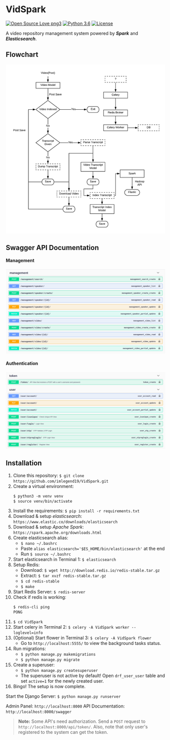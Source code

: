# VidSpark

[![Open Source Love png3](https://badges.frapsoft.com/os/v3/open-source.png?v=103)](https://github.com/ellerbrock/open-source-badges/) 
[![Python 3.6](https://img.shields.io/badge/python-3.6-blue.svg)](https://www.python.org/downloads/release/python-360/) 
[![License](https://img.shields.io/badge/License-BSD%203--Clause-orange.svg)](https://opensource.org/licenses/BSD-3-Clause) 

A video repository management system powered by ***Spark*** and ***Elasticsearch***.

## Flowchart 

![](images/vidspark.jpeg)

## Swagger API Documentation

#### Management

![Management API](images/management-api.png)

#### Authentication

![User API](images/authentication.png)

## Installation

 1. Clone this repository: `$ git clone https://github.com/imlegend19/VidSpark.git`  
 2. Create a virtual environment: 
     ```
     $ python3 -m venv venv
     $ source venv/bin/activate
     ``` 
 3. Install the requirements: `$ pip install -r requirements.txt`
 4. Download & setup *elasticsearch*: `https://www.elastic.co/downloads/elasticsearch`
 5. Download & setup *Apache Spark*: `https://spark.apache.org/downloads.html`
 6. Create elasticsearch alias:
     - `$ nano ~/.bashrc`
     - Paste `alias elasticsearch='$ES_HOME/bin/elasticsearch'` at the end
     - Run `$ source ~/.bashrc`
 7. Start elasticsearch in Terminal 1: `$ elasticsearch`
 8. Setup Redis:
     - Download: `$ wget http://download.redis.io/redis-stable.tar.gz`
     - Extract: `$ tar xvzf redis-stable.tar.gz`
     - `$ cd redis-stable`
     - `$ make`
 9. Start Redis Server: `$ redis-server`
 10. Check if redis is working:
     ```
     $ redis-cli ping
     PONG
     ```
 11. `$ cd VidSpark` 
 12. Start celery in Terminal 2: `$ celery -A VidSpark worker --loglevel=info`
 13. (Optional) Start flower in Terminal 3: `$ celery -A VidSpark flower`
     - Go to `http://localhost:5555/` to view the background tasks status.
 14. Run migrations:
     - `$ python manage.py makemigrations`
     - `$ python manage.py migrate`
 15. Create a superuser:
     - `$ python manage.py createsuperuser`
     - The superuser is not active by default! Open `drf_user_user` table and set `active=1` for the newly created user.
 16. Bingo! The setup is now complete.
 
Start the Django Server: `$ python manage.py runserver`

Admin Panel: `http://localhost:8000` 
API Documentation: `http://localhost:8000/swagger`

> **Note:**
> Some API's need authorization. Send a `POST` request to `http://localhost:8000/api/token/`. Also, note that only
> user's registered to the system can get the token.

